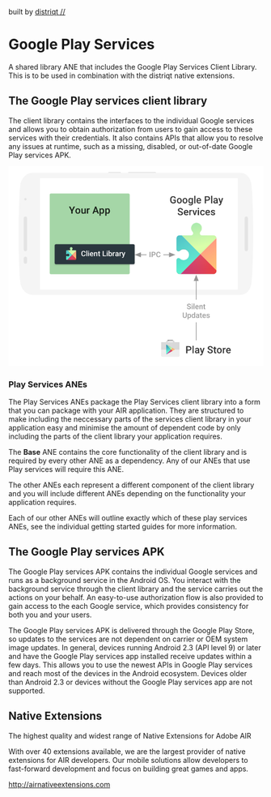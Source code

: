 
built by [distriqt //](http://airnativeextensions.com) 

# Google Play Services 

A shared library ANE that includes the Google Play Services Client Library.
This is to be used in combination with the distriqt native extensions.


## The Google Play services client library

The client library contains the interfaces to the individual Google services and allows you to obtain 
authorization from users to gain access to these services with their credentials. 
It also contains APIs that allow you to resolve any issues at runtime, such as a missing, disabled, 
or out-of-date Google Play services APK. 

![alt tag](images/play-services-diagram.png)


### Play Services ANEs

The Play Services ANEs package the Play Services client library into a form that you can package with your AIR application.
They are structured to make including the neccessary parts of the services client library in your application easy
and minimise the amount of dependent code by only including the parts of the client library your application requires.

The **Base** ANE contains the core functionality of the client library and is required by every other ANE as a dependency. 
Any of our ANEs that use Play services will require this ANE.

The other ANEs each represent a different component of the client library and you will include different ANEs 
depending on the functionality your application requires. 

Each of our other ANEs will outline exactly which of these play services ANEs, see the individual getting started
guides for more information.




## The Google Play services APK

The Google Play services APK contains the individual Google services and runs as a background service in the Android OS. 
You interact with the background service through the client library and the service carries out the actions on your behalf.
An easy-to-use authorization flow is also provided to gain access to the each Google service, 
which provides consistency for both you and your users.

The Google Play services APK is delivered through the Google Play Store, 
so updates to the services are not dependent on carrier or OEM system image updates. 
In general, devices running Android 2.3 (API level 9) or later and have the Google Play services app installed 
receive updates within a few days. 
This allows you to use the newest APIs in Google Play services and reach most of the devices in the Android ecosystem. 
Devices older than Android 2.3 or devices without the Google Play services app are not supported.




## Native Extensions

The highest quality and widest range of Native Extensions for Adobe AIR

With over 40 extensions available, we are the largest provider of native extensions for AIR developers. Our mobile solutions allow developers to fast-forward development and focus on building great games and apps.

http://airnativeextensions.com



